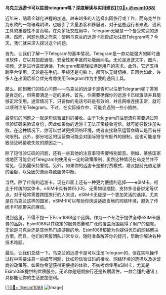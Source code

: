 **乌克兰远游卡可以註冊telegram嗎？深度解读与实用建议[[TG💪+ @esim1088](https://t.me/s/esim1088)]**

近年来，随着全球化进程的加速，越来越多的人选择出国旅行或工作，而乌克兰作为东欧的一颗璀璨明珠，也吸引了大量游客和移居者。对于这些远行者来说，通讯工具的重要性不言而喻。在众多社交应用中，Telegram无疑是一个备受欢迎的选择。然而，问题也随之而来：使用乌克兰的远游卡能否成功注册Telegram呢？今天，我们就来深入探讨这个问题。

首先，让我们了解一下Telegram的基本情况。Telegram是一款功能强大的即时通讯软件，它以其加密通信、安全性和丰富的功能而闻名。无论是发送文字、图片、视频，还是进行语音通话，Telegram都能轻松满足用户的需求。此外，它还支持跨平台使用，无论是在手机、平板还是电脑上，都可以无缝切换。正因为如此，许多人在出国后都会优先考虑使用Telegram作为主要的通讯工具。

那么，回到我们的核心问题——乌克兰的远游卡是否可以注册Telegram呢？答案是肯定的，但需要满足一定的条件。首先，你需要确保你的远游卡已经激活并且能够正常使用。通常情况下，只要你的电话号码是有效的，并且网络连接正常，就可以顺利注册Telegram。不过，在实际操作中，可能会遇到一些小插曲。

最常见的问题之一就是短信验证码的接收。由于Telegram的注册流程需要通过短信验证码来验证身份，因此如果你的远游卡无法正常接收短信，就可能导致注册失败。在这种情况下，你可以尝试更换网络环境，或者直接联系运营商确认是否有任何限制。此外，部分地区的运营商可能会对国际短信有额外的限制，这也可能是导致验证码接收失败的原因之一。

除了短信验证码的问题，还有一些其他的注意事项需要特别留意。例如，某些国家或地区可能会对Telegram的使用有一定的政策限制，虽然这种情况在乌克兰并不常见，但仍需保持警惕。另外，如果你的远游卡是预付费模式，建议提前充值足够的金额，以免因欠费而导致服务中断。

当然，除了传统的远游卡，现在市面上还有一种更为便捷的选择——eSIM卡。相比于传统的实体卡，eSIM卡具有体积小巧、无需物理插拔、支持多设备绑定等优点。对于经常需要跨国旅行的人来说，eSIM卡无疑是一个更加灵活的选择。尤其是在乌克兰这样的国家，eSIM卡可以帮助你快速适应当地的网络环境，避免了传统卡可能带来的麻烦。

说到这里，不得不提一下Esim1088这个品牌。作为一个专注于提供全球eSIM卡服务的品牌，Esim1088以其稳定的服务质量和广泛的覆盖范围赢得了用户的信赖。无论是乌克兰还是其他热门旅游目的地，Esim1088都能为你提供优质的网络解决方案。而且，他们的客服团队非常专业，随时准备解答你的疑问，帮助你解决各种技术难题。

最后，让我们总结一下。乌克兰的远游卡是可以注册Telegram的，但在实际操作过程中需要注意一些细节问题，比如短信验证码的接收、网络环境的选择以及运营商的政策等。如果你希望获得更便捷的体验，不妨考虑使用eSIM卡，尤其是Esim1088提供的优质服务。无论你是短期旅行还是长期居住，一款合适的通讯工具都能让你的生活更加便利。

[[TG💪+ @esim1088](https://t.me/s/esim1088) ![Image](https://i.postimg.cc/4NQfJmqS/Snipaste-2025-05-13-00-14-12.png)]